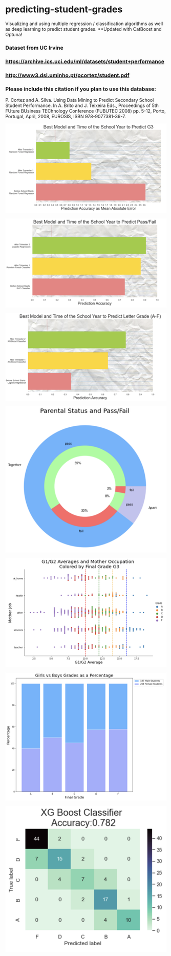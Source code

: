 # predicting-student-grades
Visualizing and using multiple regression / classification algorithms as well as deep learning to predict student grades.
**Updated with CatBoost and Optuna!

### Dataset from UC Irvine

### https://archive.ics.uci.edu/ml/datasets/student+performance

### http://www3.dsi.uminho.pt/pcortez/student.pdf


### Please include this citation if you plan to use this database: 
P. Cortez and A. Silva. Using Data Mining to Predict Secondary School Student Performance. In A. Brito and J. Teixeira Eds., Proceedings of 5th FUture BUsiness TEChnology Conference (FUBUTEC 2008) pp. 5-12, Porto, Portugal, April, 2008, EUROSIS, ISBN 978-9077381-39-7. 


![Image description](https://github.com/sam-brady/predicting-student-grades/blob/master/images/Screen%20Shot%202020-04-23%20at%209.38.47%20AM.png)


![Image description](https://github.com/sam-brady/predicting-student-grades/blob/master/images/Screen%20Shot%202020-04-23%20at%209.52.04%20AM.png)

![Image description](https://github.com/sam-brady/predicting-student-grades/blob/master/images/Screen%20Shot%202020-04-23%20at%209.55.06%20AM.png)


![Image description](https://github.com/sam-brady/predicting-student-grades/blob/master/images/Screen%20Shot%202020-04-23%20at%2010.00.40%20AM.png)

![Image description](https://github.com/sam-brady/predicting-student-grades/blob/master/images/Screen%20Shot%202020-04-23%20at%2010.00.56%20AM.png)

![Image description](https://github.com/sam-brady/predicting-student-grades/blob/master/images/Screen%20Shot%202020-04-23%20at%2010.01.10%20AM.png)

![Image description](https://github.com/sam-brady/predicting-student-grades/blob/master/images/Screen%20Shot%202020-04-23%20at%2010.01.44%20AM.png)










